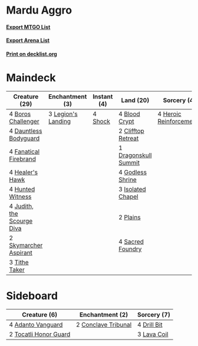 # Mardu Aggro

#### [Export MTGO List](../collection/Mardu%20Aggro/Mardu%20Aggro.txt)
#### [Export Arena List](../collection/Mardu%20Aggro/Mardu%20Aggro_arena.txt)
#### [Print on decklist.org](http://decklist.org/?deckmain=4%09Blood%20Crypt%0A4%09Boros%20Challenger%0A2%09Clifftop%20Retreat%0A4%09Dauntless%20Bodyguard%0A1%09Dragonskull%20Summit%0A4%09Fanatical%20Firebrand%0A4%09Godless%20Shrine%0A4%09Healer's%20Hawk%0A4%09Heroic%20Reinforcements%0A4%09Hunted%20Witness%0A3%09Isolated%20Chapel%0A4%09Judith,%20the%20Scourge%20Diva%0A3%09Legion's%20Landing%0A2%09Plains%0A4%09Sacred%20Foundry%0A4%09Shock%0A2%09Skymarcher%20Aspirant%0A3%09Tithe%20Taker&deckside=4%09Adanto%20Vanguard%0A2%09Conclave%20Tribunal%0A4%09Drill%20Bit%0A3%09Lava%20Coil%0A2%09Tocatli%20Honor%20Guard)
# Maindeck

|                                            Creature (29)                                            |                                       Enchantment (3)                                       |                                   Instant (4)                                    |                                           Land (20)                                           |                                           Sorcery (4)                                            |
|-----------------------------------------------------------------------------------------------------|---------------------------------------------------------------------------------------------|----------------------------------------------------------------------------------|-----------------------------------------------------------------------------------------------|--------------------------------------------------------------------------------------------------|
|4 [Boros Challenger](http://gatherer.wizards.com/Pages/Card/Details.aspx?multiverseid=452906)        |3 [Legion's Landing](http://gatherer.wizards.com/Pages/Card/Details.aspx?multiverseid=435173)|4 [Shock](http://gatherer.wizards.com/Pages/Card/Details.aspx?multiverseid=129732)|4 [Blood Crypt](http://gatherer.wizards.com/Pages/Card/Details.aspx?multiverseid=97102)        |4 [Heroic Reinforcements](http://gatherer.wizards.com/Pages/Card/Details.aspx?multiverseid=447353)|
|4 [Dauntless Bodyguard](http://gatherer.wizards.com/Pages/Card/Details.aspx?multiverseid=442902)     |                                                                                             |                                                                                  |2 [Clifftop Retreat](http://gatherer.wizards.com/Pages/Card/Details.aspx?multiverseid=443127)  |                                                                                                  |
|4 [Fanatical Firebrand](http://gatherer.wizards.com/Pages/Card/Details.aspx?multiverseid=439758)     |                                                                                             |                                                                                  |1 [Dragonskull Summit](http://gatherer.wizards.com/Pages/Card/Details.aspx?multiverseid=420909)|                                                                                                  |
|4 [Healer's Hawk](http://gatherer.wizards.com/Pages/Card/Details.aspx?multiverseid=452764)           |                                                                                             |                                                                                  |4 [Godless Shrine](http://gatherer.wizards.com/Pages/Card/Details.aspx?multiverseid=405099)    |                                                                                                  |
|4 [Hunted Witness](http://gatherer.wizards.com/Pages/Card/Details.aspx?multiverseid=452765)          |                                                                                             |                                                                                  |3 [Isolated Chapel](http://gatherer.wizards.com/Pages/Card/Details.aspx?multiverseid=443129)   |                                                                                                  |
|4 [Judith, the Scourge Diva](http://gatherer.wizards.com/Pages/Card/Details.aspx?multiverseid=457329)|                                                                                             |                                                                                  |2 [Plains](http://gatherer.wizards.com/Pages/Card/Details.aspx?multiverseid=129680)            |                                                                                                  |
|2 [Skymarcher Aspirant](http://gatherer.wizards.com/Pages/Card/Details.aspx?multiverseid=439678)     |                                                                                             |                                                                                  |4 [Sacred Foundry](http://gatherer.wizards.com/Pages/Card/Details.aspx?multiverseid=405106)    |                                                                                                  |
|3 [Tithe Taker](http://gatherer.wizards.com/Pages/Card/Details.aspx?multiverseid=457171)             |                                                                                             |                                                                                  |                                                                                               |                                                                                                  |


# Sideboard

|                                          Creature (6)                                          |                                       Enchantment (2)                                        |                                     Sorcery (7)                                      |
|------------------------------------------------------------------------------------------------|----------------------------------------------------------------------------------------------|--------------------------------------------------------------------------------------|
|4 [Adanto Vanguard](http://gatherer.wizards.com/Pages/Card/Details.aspx?multiverseid=435152)    |2 [Conclave Tribunal](http://gatherer.wizards.com/Pages/Card/Details.aspx?multiverseid=452756)|4 [Drill Bit](http://gatherer.wizards.com/Pages/Card/Details.aspx?multiverseid=457217)|
|2 [Tocatli Honor Guard](http://gatherer.wizards.com/Pages/Card/Details.aspx?multiverseid=435194)|                                                                                              |3 [Lava Coil](http://gatherer.wizards.com/Pages/Card/Details.aspx?multiverseid=452858)|

